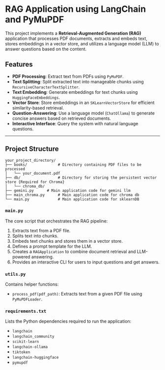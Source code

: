 # RAG Application using LangChain and PyMuPDF

This project implements a **Retrieval-Augmented Generation (RAG)** application that processes PDF documents, extracts and embeds text, stores embeddings in a vector store, and utilizes a language model (LLM) to answer questions based on the content. 

## Features
- **PDF Processing**: Extract text from PDFs using `PyMuPDF`.
- **Text Splitting**: Split extracted text into manageable chunks using `RecursiveCharacterTextSplitter`.
- **Text Embedding**: Generate embeddings for text chunks using `HuggingFaceEmbeddings`.
- **Vector Store**: Store embeddings in an `SKLearnVectorStore` for efficient similarity-based retrieval.
- **Question-Answering**: Use a language model (`ChatOllama`) to generate concise answers based on retrieved documents.
- **Interactive Interface**: Query the system with natural language questions.

---

## Project Structure

```plaintext  
your_project_directory/  
├── books/              # Directory containing PDF files to be processed  
│   └── your_document.pdf  
├── db/                 # Directory for storing the persistent vector store {Required for Chroma}  
│   └── chroma_db/  
├── gemini.py      # Main application code for gemini llm  
├── main_chroma.py      # Main application code for chroma db
└── main.py             # Main application code for sklearnDB 
```

### `main.py`
The core script that orchestrates the RAG pipeline:
1. Extracts text from a PDF file.
2. Splits text into chunks.
3. Embeds text chunks and stores them in a vector store.
4. Defines a prompt template for the LLM.
5. Creates a `RAGApplication` to combine document retrieval and LLM-powered answering.
6. Provides an interactive CLI for users to input questions and get answers.

### `utils.py`
Contains helper functions:
- `process_pdf(pdf_path)`: Extracts text from a given PDF file using `PyMuPDFLoader`.

### `requirements.txt`
Lists the Python dependencies required to run the application:
- `langchain`
- `langchain_community`
- `scikit-learn`
- `langchain-ollama`
- `tiktoken`
- `langchain-huggingface`
- `pymupdf`

